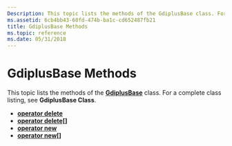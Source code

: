 ```yaml
---
Description: This topic lists the methods of the GdiplusBase class. For a complete class listing, see GdiplusBase Class.
ms.assetid: 6cb4bb43-60fd-474b-ba1c-cd652487fb21
title: GdiplusBase Methods
ms.topic: reference
ms.date: 05/31/2018
---
```


# GdiplusBase Methods

This topic lists the methods of the [**GdiplusBase**](/windows/desktop/api/gdiplusbase/nl-gdiplusbase-gdiplusbase) class. For a complete class listing, see **GdiplusBase Class**.

-   [**operator delete**](https://msdn.microsoft.com/library/ms536164(v=VS.85).aspx)
-   [**operator delete\[\]**](https://msdn.microsoft.com/library/ms536165(v=VS.85).aspx)
-   [**operator new**](https://msdn.microsoft.com/library/ms536166(v=VS.85).aspx)
-   [**operator new\[\]**](https://msdn.microsoft.com/library/ms536167(v=VS.85).aspx)

 

 



